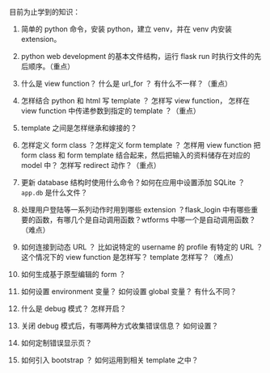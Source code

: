 目前为止学到的知识：

1. 简单的 python 命令，安装 python，建立 venv，并在 venv 内安装 extension。

2. python web development 的基本文件结构，运行 flask run 时执行文件的先后顺序。（重点）

3. 什么是 view function？ 什么是 url_for ？ 有什么不一样？（重点）

4. 怎样结合 python 和 html 写 template ？ 怎样写 view function， 怎样在 view function 中传递参数到指定的 template ？（重点）

5. template 之间是怎样继承和嫁接的？

6. 怎样定义 form class ？怎样定义 form template ？ 怎样用 view function 把 form class 和 form template 结合起来，然后把输入的资料储存在对应的 model 中？ 怎样写 redirect 动作？（重点）

7. 更新 database 结构时使用什么命令？如何在应用中设置添加 SQLite ？ `app.db` 是什么文件？

8. 处理用户登陆等一系列动作时用到哪些 extension ？flask_login 中有哪些重要的函数，有哪几个是自动调用函数？wtforms 中哪一个是自动调用函数？（难点）

9. 如何连接到动态 URL ？ 比如说特定的 username 的 profile 有特定的 URL ？这个情况下的 view function 是怎样写？ template 怎样写？（难点）

10. 如何生成基于原型编辑的 form ？

11. 如何设置 environment 变量？ 如何设置 global 变量？ 有什么不同？

12. 什么是 debug 模式？ 怎样开启？

13. 关闭 debug 模式后，有哪两种方式收集错误信息？ 如何设置？

14. 如何定制错误显示页？

15. 如何引入 bootstrap ？ 如何运用到相关 template 之中？